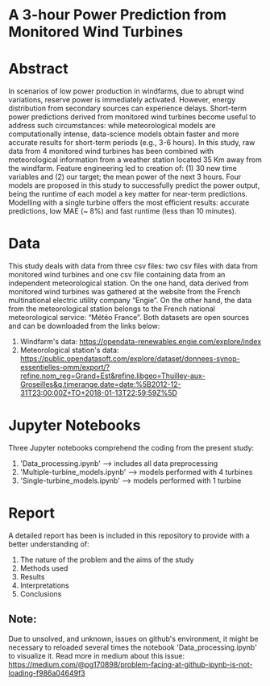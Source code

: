 # A 3-hour Power Prediction from Monitored Wind Turbines
# Abstract
In scenarios of low power production in windfarms, due to abrupt wind variations, reserve power is immediately activated. However, energy distribution from secondary sources can experience delays. Short-term power predictions derived from monitored wind turbines become useful to address such circumstances: while meteorological models are computationally intense, data-science models obtain faster and more accurate results for short-term periods (e.g., 3-6 hours). In this study, raw data from 4 monitored wind turbines has been combined with meteorological information from a weather station located 35 Km away from the windfarm. Feature engineering led to creation of: (1) 30 new time variables and (2) our target; the mean power of the next 3 hours. Four models are proposed in this study to successfully predict the power output, being the runtime of each model a key matter for near-term predictions. Modelling with a single turbine offers the most efficient results: accurate predictions, low MAE (~ 8%) and fast runtime (less than 10 minutes).
# Data
This study deals with data from three csv files: two csv files with data from monitored wind turbines and one csv file containing data from an independent meteorological station. On the one hand, data derived from monitored wind turbines was gathered at the website from the French multinational electric utility company “Engie”. On the other hand, the data from the meteorological station belongs to the French national meteorological service: “Météo France”. Both datasets are open sources and can be downloaded from the links below:

 1) Windfarm's data: https://opendata-renewables.engie.com/explore/index
 2) Meteorological station's data: https://public.opendatasoft.com/explore/dataset/donnees-synop-essentielles-omm/export/?refine.nom_reg=Grand+Est&refine.libgeo=Thuilley-aux-Groseilles&q.timerange.date=date:%5B2012-12-31T23:00:00Z+TO+2018-01-13T22:59:59Z%5D
 # Jupyter Notebooks
 Three Jupyter notebooks comprehend the coding from the present study:
 
 1. 'Data_processing.ipynb'          --> includes all data preprocessing
 2. 'Multiple-turbine_models.ipynb'  --> models performed with 4 turbines
 3. 'Single-turbine_models.ipynb'    --> models performed with 1 turbine
# Report
A detailed report has been is included in this repository to provide with a better understanding of:
1) The nature of the problem and the aims of the study
2) Methods used
3) Results
4) Interpretations
5) Conclusions
## Note: 
Due to unsolved, and unknown, issues on github's environment, it might be necessary to reloaded several times the notebook 'Data_processing.ipynb' to visualize it. Read more in medium about this issue: https://medium.com/@pg170898/problem-facing-at-github-ipynb-is-not-loading-f986a04649f3
